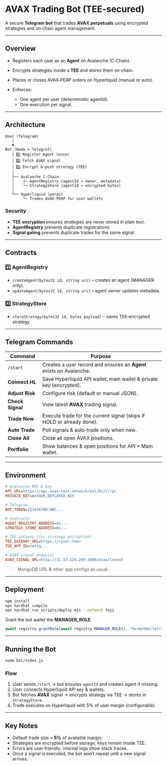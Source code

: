 # AVAX Trading Bot (TEE‑secured)

A secure **Telegram bot** that trades **AVAX perpetuals** using encrypted strategies and on‑chain agent management.

---

## Overview

* Registers each user as an **Agent** on Avalanche (C‑Chain).
* Encrypts strategies inside a **TEE** and stores them on‑chain.
* Places or closes AVAX‑PERP orders on Hyperliquid (manual or auto).
* Enforces:

  * One agent per user (deterministic agentId).
  * One execution per signal.

---

## Architecture

```
User (Telegram)
   │
   ▼
Bot (Node + Telegraf)
   │ 1️⃣ Register Agent (once)
   │ 2️⃣ Fetch AVAX signal
   │ 3️⃣ Encrypt & push strategy (TEE)
   │
   ├── Avalanche C‑Chain
   │    ├─ AgentRegistry (agentId → owner, metadata)
   │    └─ StrategyStore (agentId → encrypted bytes)
   │
   └── Hyperliquid (perps)
        └─ Trades AVAX‑PERP for user wallets
```

### Security

* **TEE encryption** ensures strategies are never stored in plain text.
* **AgentRegistry** prevents duplicate registrations.
* **Signal gating** prevents duplicate trades for the same signal.

---

## Contracts

### 1️⃣ AgentRegistry

* `createAgent(bytes32 id, string uri)` – creates an agent (MANAGER only).
* `updateAgent(bytes32 id, string uri)` – agent owner updates metadata.

### 2️⃣ StrategyStore

* `storeStrategy(bytes32 id, bytes payload)` – saves TEE‑encrypted strategy.

---

## Telegram Commands

| Command          | Purpose                                                               |
| ---------------- | --------------------------------------------------------------------- |
| `/start`         | Creates a user record and ensures an **Agent** exists on Avalanche.   |
| **Connect HL**   | Save Hyperliquid API wallet, main wallet & private key (encrypted).   |
| **Adjust Risk**  | Configure risk (default or manual JSON).                              |
| **Check Signal** | View latest **AVAX** trading signal.                                  |
| **Trade Now**    | Execute trade for the current signal (skips if HOLD or already done). |
| **Auto Trade**   | Poll signals & auto‑trade only when new.                              |
| **Close All**    | Close all open AVAX positions.                                        |
| **Portfolio**    | Show balances & open positions for API + Main wallet.                 |

---

## Environment

```ini
# Avalanche RPC & key
RPC_URL=https://api.avax-test.network/ext/bc/C/rpc
PRIVATE_KEY=0xYOUR_DEPLOYER_KEY

# Telegram
BOT_TOKEN=123456789:ABC...

# Contracts
AGENT_REGISTRY_ADDRESS=0x...
STRATEGY_STORE_ADDRESS=0x...

# TEE gateway (for strategy encryption)
TEE_GATEWAY_URL=https://<your-tee>
TEE_APP_ID=tee1q...

# AVAX signal endpoint
AVAX_SIGNAL_URL=http://31.57.124.209:5000/avax/latest
```

> MongoDB URL & other app configs as usual.

---

## Deployment

```bash
npm install
npx hardhat compile
npx hardhat run scripts/deploy.mjs --network fuji
```

Grant the bot wallet the **MANAGER\_ROLE**:

```js
await registry.grantRole(await registry.MANAGER_ROLE(), "0x<botWallet>");
```

---

## Running the Bot

```bash
node bot/index.js
```

### Flow

1. User sends `/start` → bot ensures `agentId` and creates agent if missing.
2. User connects Hyperliquid API key & wallets.
3. Bot fetches **AVAX** signal → encrypts strategy via TEE → stores in `StrategyStore`.
4. Trade executes on Hyperliquid with 5% of user margin (configurable).

---

## Key Notes

* Default trade size = **5%** of available margin.
* Strategies are encrypted before storage; keys remain inside TEE.
* Errors are user‑friendly; internal logs show stack traces.
* Once a signal is executed, the bot won’t repeat until a new signal arrives.

